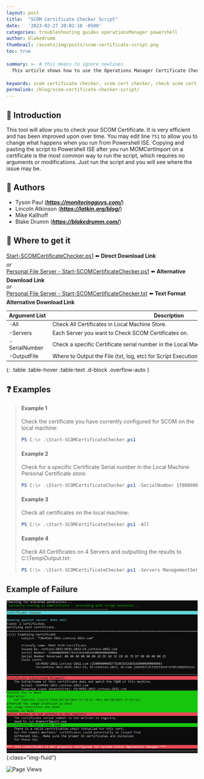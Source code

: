 ```yaml
---
layout: post
title:  "SCOM Certificate Checker Script"
date:   '2023-02-27 20:02:10 -0500'
categories: troubleshooting guides operationsManager powershell
author: blakedrumm
thumbnail: /assets/img/posts/scom-certificate-script.png
toc: true

summary: >- # this means to ignore newlines
  This article shows how to use the Operations Manager Certificate Checker powershell script for Management Servers, Gateways, and Agents.

keywords: scom certificate checker, scom cert checker, check scom cert, operations manager certificate, opsmgr cert, opsmgr certificate checker, check certificate powershell
permalink: /blog/scom-certificate-checker-script/
---
```


## :book: Introduction
This tool will allow you to check your SCOM Certificate. It is very efficient and has been improved upon over time. You may edit line `751` to allow you to change what happens when you run from Powershell ISE. Copying and pasting the script to Powershell ISE after you run MOMCertImport on a certificate is the most common way to run the script, which requires no arguments or modifications. Just run the script and you will see where the issue may be.

## :memo: Authors
- Tyson Paul (***https://monitoringguys.com/***)
- Lincoln Atkinson (***https://latkin.org/blog/***)
- Mike Kallhoff
- Blake Drumm (***https://blakedrumm.com/***)

## :page_with_curl: Where to get it
[Start-SCOMCertificateChecker.ps1](https://github.com/blakedrumm/SCOM-Scripts-and-SQL/blob/master/Powershell/Start-SCOMCertificateChecker.ps1) :arrow_left: **Direct Download Link** \
_or_ \
[Personal File Server - Start-SCOMCertificateChecker.ps1](https://files.blakedrumm.com/Start-SCOMCertificateChecker.ps1) :arrow_left: **Alternative Download Link** \
_or_ \
[Personal File Server - Start-SCOMCertificateChecker.txt](https://files.blakedrumm.com/Start-SCOMCertificateChecker.txt) :arrow_left: **Text Format Alternative Download Link**

Argument&nbsp;List&nbsp;|Description&nbsp;|
------------- | ----------- |
-All&nbsp;|Check&nbsp;All&nbsp;Certificates&nbsp;in&nbsp;Local&nbsp;Machine&nbsp;Store.&nbsp;|
-Servers&nbsp;|Each&nbsp;Server&nbsp;you&nbsp;want&nbsp;to&nbsp;Check&nbsp;SCOM&nbsp;Certificates&nbsp;on.&nbsp;|
-SerialNumber&nbsp;|Check&nbsp;a&nbsp;specific&nbsp;Certificate&nbsp;serial&nbsp;number&nbsp;in&nbsp;the&nbsp;Local&nbsp;Machine&nbsp;Personal&nbsp;Store.&nbsp;Not&nbsp;reversed.&nbsp;|
-OutputFile&nbsp;|Where&nbsp;to&nbsp;Output&nbsp;the&nbsp;File&nbsp;(txt,&nbsp;log,&nbsp;etc)&nbsp;for&nbsp;Script&nbsp;Execution.&nbsp;|
{: .table .table-hover .table-text .d-block .overflow-auto }


## :question: Examples
>#### Example 1
>   Check the certificate you have currently configured for SCOM on the local machine:
>   ```powershell
>   PS C:\> .\Start-SCOMCertificateChecker.ps1
>   ```
>#### Example 2
>   Check for a specific Certificate Serial number in the Local Machine Personal Certificate store:
>   ```powershell
>   PS C:\> .\Start-SCOMCertificateChecker.ps1 -SerialNumber 1f00000008c694dac94bcfdc4a000000000008
>   ```
>#### Example 3
>   Check all certificates on the local machine:
>   ```powershell
>   PS C:\> .\Start-SCOMCertificateChecker.ps1 -All
>   ```
>#### Example 4
>   Check All Certificates on 4 Servers and outputting the results to C:\Temp\Output.txt:
>   ```powershell
>   PS C:\> .\Start-SCOMCertificateChecker.ps1 -Servers ManagementServer1, ManagementServer2.contoso.com, Gateway.contoso.com, Agent1.contoso.com -All -OutputFile C:\Temp\Output.txt
>   ```

## Example of Failure

![Picture of an example of the script failing](/assets/img/posts/example-of-failure-scom-cert-checker.png){:class="img-fluid"}


![Page Views](https://counter.blakedrumm.com/count/tag.svg?url=blakedrumm.com/blog/scom-certificate-checker-script/)

<!--
Having trouble with Pages? Check out our [documentation](https://docs.github.com/categories/github-pages-basics/) or [contact support](https://support.github.com/contact) and we’ll help you sort it out.

Tip:
To add auto-size pictures:
![/assets/img/posts/example.jpg](/assets/img/posts/example.jpg){:class="img-fluid"}
-->
